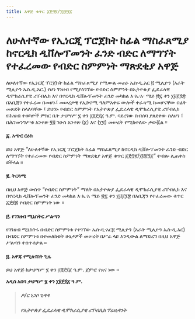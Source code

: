 ```yaml
---
title: አዋጅ ቁጥር ፩፻፵፪/፲፱፻፺፩
---
```


# ለሁለተኛው የኢነርጂ ፕሮጀክት ከፊል ማስፈጸሚያ ከኖርዲክ ዲቨሎፕመንት ፈንድ ብድር ለማግኘት የተፈረመው የብድር ስምምነት ማጽደቂያ አዋጅ

ለሁለተኛው የኢነርጂ ፕሮጀክት ከፊል ማስፈጸሚያ የሚውል መጠኑ ኤስ·ዲ.አር ፬ ሚሊዮን (አራት ሚሊዮን ኤስ.ዲ.አር.) የሆነ ገንዘብ የሚያስገኘው የብድር ስምምነት በኢትዮጵያ ፌዴራላዊ ዲሞክራሲያዊ ሪፐብሊክ እና በኖርዲክ ዲቨሎፕመንት ፈንድ መካከል እ·ኤ·አ· ሜይ ፳፯ ቀን ፲፱፻፺፰ በአቢጃን የተፈረመ በመሆኑ፤
መሠረታዊ የኢኮኖሚ ዓለምአቀፍ ውሎች ተፈጻሚ ከመሆናቸው በፊት መጽደቅ ስላለባቸው ፤
ይህንኑ የብድር ስምምነት የኢትዮጵያ ፌዴራላዊ ዲሞክራሲያዊ ሪፐብሊክ የሕዝብ ተወካዮች ምክር ቤት ታህሣሥ ፮ ቀን ፲፱፻፺፩ ዓ.ም. ባደረገው ስብሰባ ያጸደቀው ስለሆነ ፤
በሕገመንግሥቱ አንቀጽ ፶፭ ንዑስ አንቀጽ (፩) እና (፲፪) መሠረት የሚከተለው ታውጇል ።

#### ፩. አጭር ርዕስ

ይህ አዋጅ “ለሁለተኛው የኢነርጂ ፕሮጀክት ከፊል ማስፈጸሚያ ከኖርዲክ ዲቨሎፕመንት ፈንድ ብድር ለማግኘት የተፈረመው የብድር ስምምነት ማጽደቂያ አዋጅ ቁጥር ፩፻፵፪/፲፱፻፺፩” ተብሎ ሊጠቀስ ይችላል ።

#### ፪. ትርጓሜ

በዚህ አዋጅ ውስጥ “የብድር ስምምነት” ማለት በኢትዮጵያ ፌዴራላዊ ዲሞክራሲያዊ ሪፐብሊክ እና በኖርዲክ ዲቨሎፕመንት ፈንድ መካከል እ·ኤ·አ ሜይ ፳፯ ቀን ፲፱፻፺፰ በአቢጃን የተፈረመው ቁጥር ፩፻፺፰ የብድር ስምምነት ነው ።

#### ፫. የገንዘብ ሚኒስትር ሥልጣን

የገንዘብ ሚኒስትሩ በብድር ስምምነቱ የተገኘው ኤስ·ዲ·አር፬ ሚሊዮን (አራት ሚሊዮን ኤስ·ዲ.አር) በብድር ስምምነቱ በተመለከቱት ሁኔታዎች መሠረት በሥራ ላይ እንዲውል ለማድረግ በዚህ አዋጅ ሥልጣን ተሰጥቶታል ።

#### ፬. አዋጁ የሚጸናበት ጊዜ

ይህ አዋጅ ከታህሣሥ ፮ ቀን ፲፱፻፺፩ ዓ.ም. ጀምሮ የጸና ነው ።

**አዲስ አበባ ታህሣሥ ፮ ቀን ፲፱፻፺፩ ዓ.ም.**

> ##### ዶ/ር ነጋሶ ጊዳዳ
>
> ##### የኢትዮጵያ ፌዴራላዊ ዲሞክራሲያዊ ሪፐብሊክ ፕሬዚዳንት